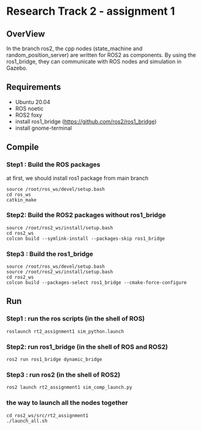 # Research Track 2 - assignment 1

## OverView

In the branch ros2, the cpp nodes (state_machine and random_position_server) are written for ROS2 as components. By using the ros1_bridge, they can communicate with ROS nodes and simulation in Gazebo.



## Requirements

- Ubuntu 20.04
- ROS noetic
- ROS2 foxy
- install ros1_bridge (https://github.com/ros2/ros1_bridge)
- install gnome-terminal

## Compile

### Step1 : Build the ROS packages

at first, we should install ros1 package from main branch

```
source /root/ros_ws/devel/setup.bash
cd ros_ws
catkin_make
```

### Step2: Build the ROS2 packages without ros1_bridge

```
source /root/ros2_ws/install/setup.bash
cd ros2_ws
colcon build --symlink-install --packages-skip ros1_bridge
```

### Step3 : Build the ros1_bridge

```
source /root/ros_ws/devel/setup.bash
source /root/ros2_ws/install/setup.bash
cd ros2_ws
colcon build --packages-select ros1_bridge --cmake-force-configure
```



## Run

### Step1 : run the ros scripts (in the shell of ROS)

```
roslaunch rt2_assignment1 sim_python.launch 
```

### Step2: run ros1_bridge (in the shell of ROS and ROS2)

```
ros2 run ros1_bridge dynamic_bridge
```

### Step3 : run ros2  (in the shell of ROS2)

```
ros2 launch rt2_assignment1 sim_comp_launch.py 
```



### the way to launch all the nodes together

```
cd ros2_ws/src/rt2_assignment1
./launch_all.sh
```

